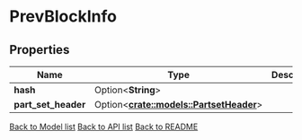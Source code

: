 # PrevBlockInfo

## Properties

Name | Type | Description | Notes
------------ | ------------- | ------------- | -------------
**hash** | Option<**String**> |  | [optional]
**part_set_header** | Option<[**crate::models::PartsetHeader**](PartsetHeader.md)> |  | [optional]

[Back to Model list](../README.md#documentation-for-models) [Back to API list](../README.md#documentation-for-api-endpoints) [Back to README](../README.md)


